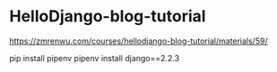 # HelloDjango-blog-tutorial

https://zmrenwu.com/courses/hellodjango-blog-tutorial/materials/59/

pip install pipenv
pipenv install django==2.2.3

